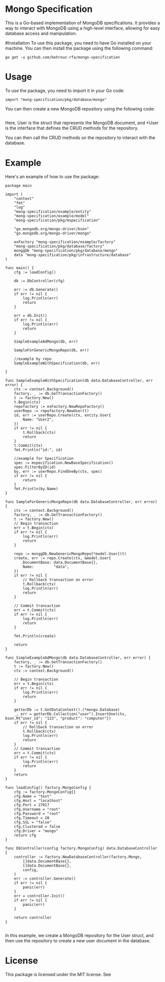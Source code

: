 # Mongo Specification
This is a Go-based implementation of MongoDB specifications. It provides a way to interact with MongoDB using a high-level interface, allowing for easy database access and manipulation.

#Installation
To use this package, you need to have Go installed on your machine. You can then install the package using the following command:

```
go get -u github.com/behrouz-rfa/mongo-specification
```

# Usage
To use the package, you need to import it in your Go code:
```
import "mong-specification/pkg/database/mongo"
```

You can then create a new MongoDB repository using the following code:

```repo := mongo.NewRepo[*User, User](t2)

```

Here, User is the struct that represents the MongoDB document, and *User is the interface that defines the CRUD methods for the repository.

You can then call the CRUD methods on the repository to interact with the database.


# Example
Here's an example of how to use the package:
```
package main

import (
	"context"
	"fmt"
	"log"
	"mong-specification/example/entity"
	"mong-specification/example/model"
	"mong-specification/pkg/mspecification"

	"go.mongodb.org/mongo-driver/bson"
	"go.mongodb.org/mongo-driver/mongo"

	exFactory "mong-specification/example/factory"
	"mong-specification/pkg/database/factory"
	monggDb "mong-specification/pkg/database/mongo"
	data "mong-specification/pkg/infrastructure/database"
)

func main() {
	cfg := loadConfig()

	db := DbController(cfg)

	err := db.Generate()
	if err != nil {
		log.Println(err)
		return
	}

	err = db.Init()
	if err != nil {
		log.Println(err)
		return
	}

	SimpleExampleAdMongo(db, err)

	SampleForGenericMongoRepo(db, err)

	//example by repo
	SampleExampleWithSpecification(db, err)

}

func SampleExampleWithSpecification(db data.DatabaseController, err error) {
	ctx := context.Background()
	factory, _ := db.GetTransactionFactory()
	t := factory.New()
	t.Begin(ctx)
	repofactory := exFactory.NewRepoFactory()
	userRepo := repofactory.NewUser(t)
	id, err := userRepo.Create(ctx, entity.User{
		Name: "User2",
	})
	if err != nil {
		t.Rollback(ctx)
		return
	}
	t.Commit(ctx)
	fmt.Println("id:", id)

	//example for Specification
	spec := mspecification.NewBaseSpecification()
	spec.FilterByID(id)
	by, err := userRepo.FindOneBy(ctx, spec)
	if err != nil {
		return
	}
	fmt.Println(by.Name)
}

func SampleForGenericMongoRepo(db data.DatabaseController, err error) {
	ctx := context.Background()
	factory, _ := db.GetTransactionFactory()
	t := factory.New()
	// Begin transaction
	err = t.Begin(ctx)
	if err != nil {
		log.Println(err)
		return
	}

	repo := monggDb.NewGenericMongoRepo[*model.User](t)
	create, err := repo.Create(ctx, &model.User{
		DocumentBase: data.DocumentBase{},
		Name:         "data",
	})
	if err != nil {
		// Rollback transaction on error
		t.Rollback(ctx)
		log.Println(err)
		return
	}

	// Commit transaction
	err = t.Commit(ctx)
	if err != nil {
		log.Println(err)
		return
	}

	fmt.Println(create)

	return
}

func SimpleExampleAdMongo(db data.DatabaseController, err error) {
	factory, _ := db.GetTransactionFactory()
	t := factory.New()
	ctx := context.Background()

	// Begin transaction
	err = t.Begin(ctx)
	if err != nil {
		log.Println(err)
		return
	}

	getterDb := t.GetDataContext().(*mongo.Database)
	_, err = getterDb.Collection("user").InsertOne(ctx, bson.M{"user_id": "123", "product": "computer"})
	if err != nil {
		// Rollback transaction on error
		t.Rollback(ctx)
		log.Println(err)
		return
	}
	// Commit transaction
	err = t.Commit(ctx)
	if err != nil {
		log.Println(err)
		return
	}
	return
}

func loadConfig() factory.MongoConfig {
	cfg := factory.MongoConfig{}
	cfg.Name = "test"
	cfg.Host = "localhost"
	cfg.Port = 27017
	cfg.Username = "root"
	cfg.Password = "root"
	cfg.Timeout = 20
	cfg.SSL = "false"
	cfg.Clustered = false
	cfg.Driver = "mongo"
	return cfg
}

func DbController(config factory.MongoConfig) data.DatabaseController {
	controller := factory.NewDatabaseController(factory.Mongo,
		[]data.DocumentBase{},
		[]data.DocumentBase{},
		config,
	)
	err := controller.Generate()
	if err != nil {
		panic(err)
	}
	err = controller.Init()
	if err != nil {
		panic(err)
	}

	return controller
}


```
In this example, we create a MongoDB repository for the User struct, and then use the repository to create a new user document in the database.

# License
This package is licensed under the MIT license. See
